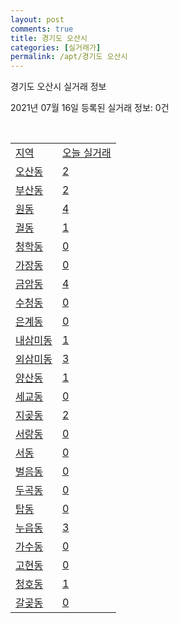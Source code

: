 ```yaml
---
layout: post
comments: true
title: 경기도 오산시
categories: [실거래가]
permalink: /apt/경기도 오산시
---
```


경기도 오산시 실거래 정보

2021년 07월 16일 등록된 실거래 정보: 0건

<script type="text/javascript">
  google.charts.load('current', {'packages':['corechart']});
  google.charts.setOnLoadCallback(drawChart);

  function drawChart() {
    var data = google.visualization.arrayToDataTable([['거래일', '매매', '전월세', '전매'], ['20-07', 214, 218, 4], ['20-08', 337, 302, 10], ['20-09', 367, 299, 2], ['20-10', 443, 289, 6], ['20-11', 407, 278, 3], ['20-12', 605, 299, 9], ['21-01', 474, 264, 5], ['21-02', 384, 308, 11], ['21-03', 483, 300, 9], ['21-04', 368, 239, 8], ['21-05', 400, 242, 17], ['21-06', 302, 283, 11], ['21-07', 63, 79, 5]]);

    var options = {
      title: '최근 1년간 유형별 거래량 추이',
      legend: { position: 'bottom' }
    };

    var chart = new google.visualization.LineChart(document.getElementById('columnchart_material'));
    chart.draw(data, (options));
  }
</script>

<div id="columnchart_material" style="width: 95%; margin-left: -35px"></div>
<br>
<table class="sortable">
  <tr>
    <td><a href="#">지역</a></td>
    <td><a href="#">오늘 실거래</a></td>
  </tr>

  
  <tr class="item">
    <td><a href="경기도 오산시 오산동">오산동</a></td>
    <td><a href="경기도 오산시 오산동">2</a></td>
  </tr>
    

  <tr class="item">
    <td><a href="경기도 오산시 부산동">부산동</a></td>
    <td><a href="경기도 오산시 부산동">2</a></td>
  </tr>
    

  <tr class="item">
    <td><a href="경기도 오산시 원동">원동</a></td>
    <td><a href="경기도 오산시 원동">4</a></td>
  </tr>
    

  <tr class="item">
    <td><a href="경기도 오산시 궐동">궐동</a></td>
    <td><a href="경기도 오산시 궐동">1</a></td>
  </tr>
    

  <tr class="item">
    <td><a href="경기도 오산시 청학동">청학동</a></td>
    <td><a href="경기도 오산시 청학동">0</a></td>
  </tr>
    

  <tr class="item">
    <td><a href="경기도 오산시 가장동">가장동</a></td>
    <td><a href="경기도 오산시 가장동">0</a></td>
  </tr>
    

  <tr class="item">
    <td><a href="경기도 오산시 금암동">금암동</a></td>
    <td><a href="경기도 오산시 금암동">4</a></td>
  </tr>
    

  <tr class="item">
    <td><a href="경기도 오산시 수청동">수청동</a></td>
    <td><a href="경기도 오산시 수청동">0</a></td>
  </tr>
    

  <tr class="item">
    <td><a href="경기도 오산시 은계동">은계동</a></td>
    <td><a href="경기도 오산시 은계동">0</a></td>
  </tr>
    

  <tr class="item">
    <td><a href="경기도 오산시 내삼미동">내삼미동</a></td>
    <td><a href="경기도 오산시 내삼미동">1</a></td>
  </tr>
    

  <tr class="item">
    <td><a href="경기도 오산시 외삼미동">외삼미동</a></td>
    <td><a href="경기도 오산시 외삼미동">3</a></td>
  </tr>
    

  <tr class="item">
    <td><a href="경기도 오산시 양산동">양산동</a></td>
    <td><a href="경기도 오산시 양산동">1</a></td>
  </tr>
    

  <tr class="item">
    <td><a href="경기도 오산시 세교동">세교동</a></td>
    <td><a href="경기도 오산시 세교동">0</a></td>
  </tr>
    

  <tr class="item">
    <td><a href="경기도 오산시 지곶동">지곶동</a></td>
    <td><a href="경기도 오산시 지곶동">2</a></td>
  </tr>
    

  <tr class="item">
    <td><a href="경기도 오산시 서랑동">서랑동</a></td>
    <td><a href="경기도 오산시 서랑동">0</a></td>
  </tr>
    

  <tr class="item">
    <td><a href="경기도 오산시 서동">서동</a></td>
    <td><a href="경기도 오산시 서동">0</a></td>
  </tr>
    

  <tr class="item">
    <td><a href="경기도 오산시 벌음동">벌음동</a></td>
    <td><a href="경기도 오산시 벌음동">0</a></td>
  </tr>
    

  <tr class="item">
    <td><a href="경기도 오산시 두곡동">두곡동</a></td>
    <td><a href="경기도 오산시 두곡동">0</a></td>
  </tr>
    

  <tr class="item">
    <td><a href="경기도 오산시 탑동">탑동</a></td>
    <td><a href="경기도 오산시 탑동">0</a></td>
  </tr>
    

  <tr class="item">
    <td><a href="경기도 오산시 누읍동">누읍동</a></td>
    <td><a href="경기도 오산시 누읍동">3</a></td>
  </tr>
    

  <tr class="item">
    <td><a href="경기도 오산시 가수동">가수동</a></td>
    <td><a href="경기도 오산시 가수동">0</a></td>
  </tr>
    

  <tr class="item">
    <td><a href="경기도 오산시 고현동">고현동</a></td>
    <td><a href="경기도 오산시 고현동">0</a></td>
  </tr>
    

  <tr class="item">
    <td><a href="경기도 오산시 청호동">청호동</a></td>
    <td><a href="경기도 오산시 청호동">1</a></td>
  </tr>
    

  <tr class="item">
    <td><a href="경기도 오산시 갈곶동">갈곶동</a></td>
    <td><a href="경기도 오산시 갈곶동">0</a></td>
  </tr>
    


</table>


    